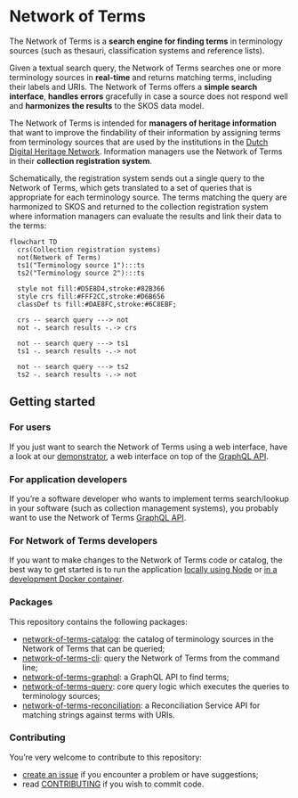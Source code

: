 # Network of Terms

The Network of Terms is a **search engine for finding terms** in terminology sources (such as thesauri, classification
systems and reference lists).

Given a textual search query, the Network of Terms searches one or more terminology sources in
**real-time** and returns matching terms, including their labels and URIs. The Network of Terms offers a **simple search
interface**, **handles errors** gracefully in case a source does not respond well and **harmonizes the results** to the
SKOS data model.

The Network of Terms is intended for **managers of heritage information** that want to improve the findability of their
information by assigning terms from terminology sources that are used by the institutions in
the [Dutch Digital Heritage Network](https://netwerkdigitaalerfgoed.nl). Information managers use the Network of Terms
in their **collection registration system**.

Schematically, the registration system sends out a single query to the Network of Terms, which gets translated to a set
of queries that is appropriate for each terminology source. The terms matching the query are harmonized to SKOS and
returned to the collection registration system where information managers can evaluate the results and link their
data to the terms:

```mermaid
flowchart TD
  crs(Collection registration systems)
  not(Network of Terms)
  ts1("Terminology source 1"):::ts
  ts2("Terminology source 2"):::ts

  style not fill:#D5E8D4,stroke:#82B366
  style crs fill:#FFF2CC,stroke:#D6B656
  classDef ts fill:#DAE8FC,stroke:#6C8EBF;

  crs -- search query ---> not
  not -. search results -.-> crs

  not -- search query ---> ts1
  ts1 -. search results -.-> not

  not -- search query ---> ts2
  ts2 -. search results -.-> not
```

## Getting started

### For users

If you just want to search the Network of Terms using a web interface, have a look at our
[demonstrator](https://termennetwerk.netwerkdigitaalerfgoed.nl), a web interface on top of the
[GraphQL API](packages/network-of-terms-graphql/).

### For application developers

If you’re a software developer who wants to implement terms search/lookup in your software (such as collection
management systems), you probably want to use the Network of Terms
[GraphQL API](packages/network-of-terms-graphql/README.md#for-application-developers).

### For Network of Terms developers

If you want to make changes to the Network of Terms code or catalog, the best way to get started is to run the
application [locally using Node](packages/network-of-terms-graphql/README.md#for-network-of-terms-developers)
or [in a development Docker container](docs/docker.md).

### Packages

This repository contains the following packages:

- [network-of-terms-catalog](packages/catalog): the catalog of terminology sources in the Network of
  Terms that can be queried;
- [network-of-terms-cli](packages/cli): query the Network of Terms from the command line;
- [network-of-terms-graphql](packages/graphql): a GraphQL API to find terms;
- [network-of-terms-query](packages/query): core query logic which executes the queries to terminology
  sources;
- [network-of-terms-reconciliation](packages/reconciliation): a Reconciliation Service API for matching
  strings against terms with URIs.

### Contributing

You’re very welcome to contribute to this repository:

- [create an issue](https://github.com/netwerk-digitaal-erfgoed/network-of-terms/issues/new) if you encounter a problem
  or have suggestions;
- read [CONTRIBUTING](CONTRIBUTING.md) if you wish to commit code.
